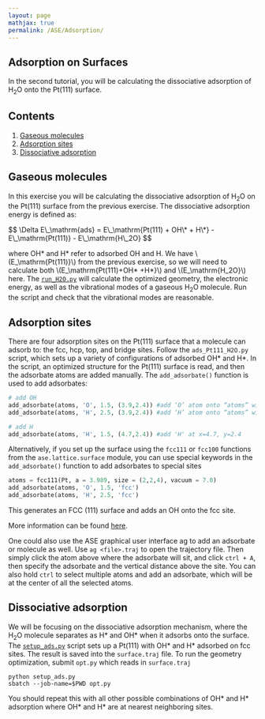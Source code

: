 ```yaml
---
layout: page
mathjax: true
permalink: /ASE/Adsorption/
---
```


## Adsorption on Surfaces

In the second tutorial, you will be calculating the dissociative adsorption of H<sub>2</sub>O onto the Pt(111) surface.

## Contents
1. [Gaseous molecules](#gaseous-molecules)
2. [Adsorption sites](#adsorption-sites)
3. [Dissociative adsorption](#dissociative-adsorption)

<a name='gaseous-molecules'></a>
## Gaseous molecules

In this exercise you will be calculating the dissociative adsorption of H<sub>2</sub>O on the Pt(111) surface from the previous exercise. The dissociative adsorption energy is defined as:
<div>
$$
\Delta E\_\mathrm{ads} = E\_\mathrm{Pt(111) + OH\* + H\*}  - E\_\mathrm{Pt(111)} - E\_\mathrm{H\_2O}
$$

</div>

where OH\* and H\* refer to adsorbed OH and H. We have \\(E\_\mathrm{Pt(111)}\\) from the previous exercise, so we will need to calculate both \\(E\_\mathrm{Pt(111)+OH\* +H\*}\\) and \\(E\_\mathrm{H\_2O}\\) here. The [`run_H2O.py`](run_H2O.py) will calculate the optimized geometry, the electronic energy, as well as the vibrational modes of a gaseous H<sub>2</sub>O molecule. Run the script and check that the vibrational modes are reasonable.

<a name='adsorption-sites'></a>
## Adsorption sites

There are four adsorption sites on the Pt(111) surface that a molecule can adsorb to: the fcc, hcp, top, and bridge sites. Follow the `ads_Pt111_H2O.py` script, which sets up a variety of configurations of adsorbed OH\* and H\*. In the script, an optimized structure for the Pt(111) surface is read, and then the adsorbate atoms are added manually. The `add_adsorbate()` function is used to add adsorbates:

```python
# add OH
add_adsorbate(atoms, 'O', 1.5, (3.9,2.4)) #add ‘O’ atom onto “atoms” with height 1.5 above surface at x=3.9, y=2.4 
add_adsorbate(atoms, 'H', 2.5, (3.9,2.4)) #add ‘H’ atom onto “atoms” with height 1 above O

# add H
add_adsorbate(atoms, 'H', 1.5, (4.7,2.4)) #add 'H' at x=4.7, y=2.4
```

Alternatively, if you set up the surface using the `fcc111` or `fcc100` functions from the `ase.lattice.surface` module, you can use special keywords in the `add_adsorbate()` function to add adsorbates to special sites

```python
atoms = fcc111(Pt, a = 3.989, size = (2,2,4), vacuum = 7.0)
add_adsorbate(atoms, 'O', 1.5, 'fcc')
add_adsorbate(atoms, 'H', 2.5, 'fcc')
```

This generates an FCC (111) surface and adds an OH onto the fcc site.

More information can be found [here](https://wiki.fysik.dtu.dk/ase/ase/surface.html).

One could also use the ASE graphical user interface ag to add an adsorbate or molecule as well. Use `ag <file>.traj` to open the trajectory file. Then simply click the atom above where the adsorbate will sit, and click `ctrl + A`, then specify the adsorbate and the vertical distance above the site. You can also hold `ctrl` to select multiple atoms and add an adsorbate, which will be at the center of all the selected atoms.

<a name='dissociative-adsorption'></a>
## Dissociative adsorption

We will be focusing on the dissociative adsorption mechanism, where the H<sub>2</sub>O molecule separates as H* and OH* when it adsorbs onto the surface. The [`setup_ads.py`](setup_ads.py) script sets up a Pt(111) with OH* and H* adsorbed on fcc sites. The result is saved into the `surface.traj` file. To run the geometry optimization, submit `opt.py` which reads in `surface.traj`

```batch
python setup_ads.py
sbatch --job-name=$PWD opt.py
```

You should repeat this with all other possible combinations of OH* and H* adsorption where OH* and H* are at nearest neighboring sites.

